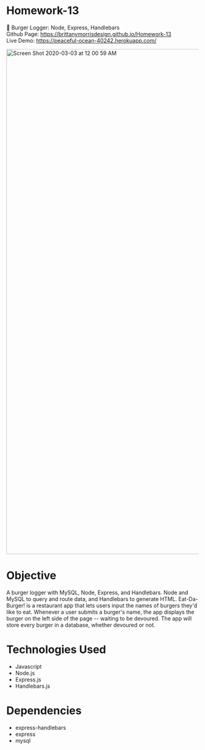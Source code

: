 # Homework-13
🍔 Burger Logger: Node, Express, Handlebars </br>
Github Page: https://brittanymorrisdesign.github.io/Homework-13 </br>
Live Demo: https://peaceful-ocean-40242.herokuapp.com/

<img width="1323" alt="Screen Shot 2020-03-03 at 12 00 59 AM" src="https://user-images.githubusercontent.com/44029053/75744495-654b0100-5ce2-11ea-81e4-208b76f98938.png">

# Objective
A burger logger with MySQL, Node, Express, and Handlebars. Node and MySQL to query and route data, and Handlebars to generate HTML. Eat-Da-Burger! is a restaurant app that lets users input the names of burgers they'd like to eat. Whenever a user submits a burger's name, the app displays the burger on the left side of the page -- waiting to be devoured. The app will store every burger in a database, whether devoured or not.

# Technologies Used
* Javascript
* Node.js
* Express.js
* Handlebars.js

# Dependencies
* express-handlebars
* express
* mysql
